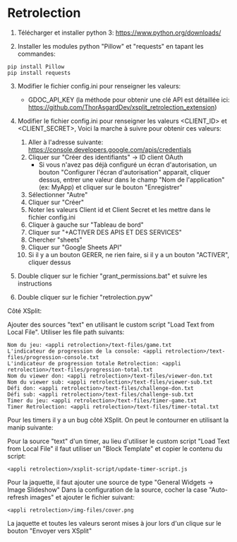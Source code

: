 # Retrolection

1. Télécharger et installer python 3:
https://www.python.org/downloads/

2. Installer les modules python "Pillow" et "requests" en tapant les commandes:
```
pip install Pillow
pip install requests
```

3. Modifier le fichier config.ini pour renseigner les valeurs:
   - GDOC_API_KEY (la méthode pour obtenir une clé API est détaillée ici: https://github.com/ThorAsgardDev/xsplit_retrolection_extension)

4. Modifier le fichier config.ini pour renseigner les valeurs <CLIENT_ID> et <CLIENT_SECRET>, Voici la marche à suivre pour obtenir ces valeurs:
   1. Aller à l'adresse suivante: https://console.developers.google.com/apis/credentials
   2. Cliquer sur "Créer des identifiants" -> ID client OAuth
      - Si vous n'avez pas déjà configuré un écran d'autorisation, un bouton "Configurer l'écran d'autorisation" apparait, cliquer dessus, entrer une valeur dans le champ "Nom de l'application" (ex: MyApp) et cliquer sur le bouton "Enregistrer"
   3. Sélectionner "Autre"
   4. Cliquer sur "Créer"
   5. Noter les valeurs Client id et Client Secret et les mettre dans le fichier config.ini
   6. Cliquer à gauche sur "Tableau de bord"
   7. Cliquer sur "+ACTIVER DES APIS ET DES SERVICES"
   8. Chercher "sheets"
   9. Cliquer sur "Google Sheets API"
   10. Si il y a un bouton GERER, ne rien faire, si il y a un bouton "ACTIVER", cliquer dessus

5. Double cliquer sur le fichier "grant_permissions.bat" et suivre les instructions

6. Double cliquer sur le fichier "retrolection.pyw"


Côté XSplit:

Ajouter des sources "text" en utilisant le custom script "Load Text from Local File".
Utiliser les file path suivants:

```
Nom du jeu: <appli retrolection>/text-files/game.txt
L'indicateur de progression de la console: <appli retrolection>/text-files/progression-console.txt
L'indicateur de progression totale Retrolection: <appli retrolection>/text-files/progression-total.txt
Nom du viewer don: <appli retrolection>/text-files/viewer-don.txt
Nom du viewer sub: <appli retrolection>/text-files/viewer-sub.txt
Défi don: <appli retrolection>/text-files/challenge-don.txt
Défi sub: <appli retrolection>/text-files/challenge-sub.txt
Timer du jeu: <appli retrolection>/text-files/timer-game.txt
Timer Retrolection: <appli retrolection>/text-files/timer-total.txt
```

Pour les timers il y a un bug côté XSplit. On peut le contourner en utilisant la manip suivante:

Pour la source "text" d'un timer, au lieu d'utiliser le custom script "Load Text from Local File" il faut utiliser un "Block Template" et copier le contenu du script:
```
<appli retrolection>/xsplit-script/update-timer-script.js
```

Pour la jaquette, il faut ajouter une source de type "General Widgets -> Image Slideshow"
Dans la configuration de la source, cocher la case "Auto-refresh images" et ajouter le fichier suivant:

```
<appli retrolection>/img-files/cover.png
```

La jaquette et toutes les valeurs seront mises à jour lors d'un clique sur le bouton "Envoyer vers XSplit"
